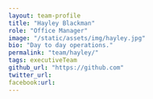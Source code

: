 ```yaml
---
layout: team-profile
title: "Hayley Blackman"
role: "Office Manager"
image: "/static/assets/img/hayley.jpg"
bio: "Day to day operations."
permalink: "team/hayley/"
tags: executiveTeam
github_url: "https://github.com"
twitter_url:
facebook:url:
---
```

